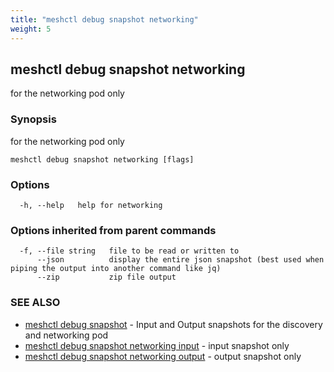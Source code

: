 ```yaml
---
title: "meshctl debug snapshot networking"
weight: 5
---
```

## meshctl debug snapshot networking

for the networking pod only

### Synopsis

for the networking pod only

```
meshctl debug snapshot networking [flags]
```

### Options

```
  -h, --help   help for networking
```

### Options inherited from parent commands

```
  -f, --file string   file to be read or written to
      --json          display the entire json snapshot (best used when piping the output into another command like jq)
      --zip           zip file output
```

### SEE ALSO

* [meshctl debug snapshot](../meshctl_debug_snapshot)	 - Input and Output snapshots for the discovery and networking pod
* [meshctl debug snapshot networking input](../meshctl_debug_snapshot_networking_input)	 - input snapshot only
* [meshctl debug snapshot networking output](../meshctl_debug_snapshot_networking_output)	 - output snapshot only


